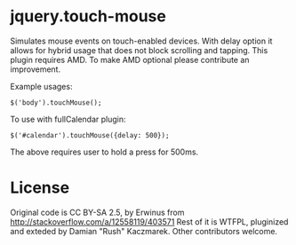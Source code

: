 jquery.touch-mouse
==================
Simulates mouse events on touch-enabled devices. With delay option it allows for hybrid usage that does not block scrolling and tapping.
This plugin requires AMD. To make AMD optional please contribute an improvement.

Example usages:

    $('body').touchMouse();
  
To use with fullCalendar plugin:

    $('#calendar').touchMouse({delay: 500});
  
The above requires user to hold a press for 500ms.


License
==================
Original code is CC BY-SA 2.5, by Erwinus from http://stackoverflow.com/a/12558119/403571
Rest of it is WTFPL, pluginized and exteded by Damian "Rush" Kaczmarek.
Other contributors welcome.
